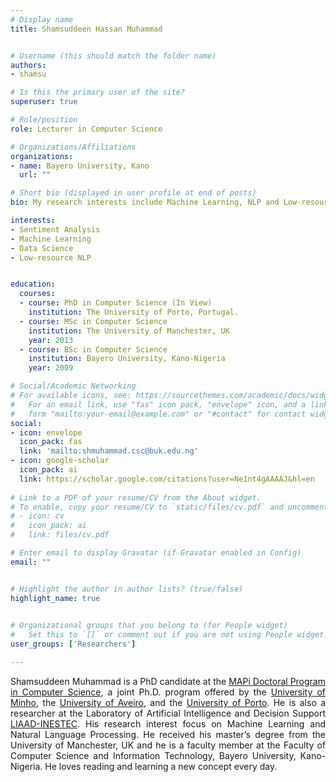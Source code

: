 ```yaml
---
# Display name
title: Shamsuddeen Hassan Muhammad


# Username (this should match the folder name)
authors:
- shamsu

# Is this the primary user of the site?
superuser: true

# Role/position
role: Lecturer in Computer Science

# Organizations/Affiliations
organizations:
- name: Bayero University, Kano
  url: ""

# Short bio (displayed in user profile at end of posts)
bio: My research interests include Machine Learning, NLP and Low-resource NLP.

interests:
- Sentiment Analysis
- Machine Learning
- Data Science
- Low-resource NLP


education:
  courses:
  - course: PhD in Computer Science (In View)
    institution: The University of Porto, Portugal.
  - course: MSc in Computer Science
    institution: The University of Manchester, UK 
    year: 2013
  - course: BSc in Computer Science
    institution: Bayero University, Kano-Nigeria
    year: 2009

# Social/Academic Networking
# For available icons, see: https://sourcethemes.com/academic/docs/widgets/#icons
#   For an email link, use "fas" icon pack, "envelope" icon, and a link in the
#   form "mailto:your-email@example.com" or "#contact" for contact widget.
social:
- icon: envelope
  icon_pack: fas
  link: 'mailto:shmuhammad.csc@buk.edu.ng'  
- icon: google-scholar
  icon_pack: ai
  link: https://scholar.google.com/citations?user=Ne1nt4gAAAAJ&hl=en
   
# Link to a PDF of your resume/CV from the About widget.
# To enable, copy your resume/CV to `static/files/cv.pdf` and uncomment the lines below.  
# - icon: cv
#   icon_pack: ai
#   link: files/cv.pdf

# Enter email to display Gravatar (if Gravatar enabled in Config)
email: ""


# Highlight the author in author lists? (true/false)
highlight_name: true

  
# Organizational groups that you belong to (for People widget)
#   Set this to `[]` or comment out if you are not using People widget.  
user_groups: ['Researchers']

---
```


Shamsuddeen Muhammad is a PhD candidate at the [MAPi Doctoral Program in Computer Science](https://mapi.map.edu.pt/pages/1), a joint Ph.D. program offered by the [University of Minho](https://www.uminho.pt/EN/Pages/default.aspx), the [University of Aveiro](https://www.ua.pt/#/), and the [University of Porto](https://sigarra.up.pt/up/en/WEB_BASE.GERA_PAGINA?p_pagina=home). He is also a researcher at the Laboratory of Artificial Intelligence and Decision Support [LIAAD-INESTEC](https://www.inesctec.pt/en#intro). His research interest focus on Machine Learning and Natural Language Processing. 
He received his master’s degree from the University of Manchester, UK and he is a faculty member at the Faculty of Computer Science and Information Technology, Bayero University, Kano-Nigeria. He loves reading and learning a new concept every day.


<style>
body {
text-align: justify}
</style>
